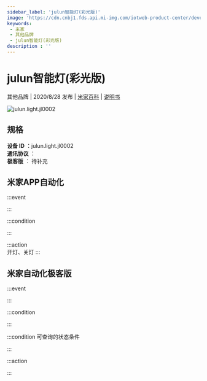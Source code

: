 ```yaml
---
sidebar_label: 'julun智能灯(彩光版)'
image: 'https://cdn.cnbj1.fds.api.mi-img.com/iotweb-product-center/developer_1590043527116sUcFTVCU.png?GalaxyAccessKeyId=AKVGLQWBOVIRQ3XLEW&Expires=9223372036854775807&Signature=z4ym2A1jIARcNjVJnheRLiRc5Ic='
keywords: 
 - 米家
 - 其他品牌
 - julun智能灯(彩光版)
description : ''
---
```

# julun智能灯(彩光版)

其他品牌 | 2020/8/28 发布 | [米家百科](https://home.mi.com/webapp/content/baike/product/index.html?model=julun.light.jl0002) | [说明书](https://home.mi.com/views/introduction.html?model=julun.light.jl0002&region=cn)

![julun.light.jl0002](https://cdn.cnbj1.fds.api.mi-img.com/iotweb-product-center/developer_1590043527116sUcFTVCU.png?GalaxyAccessKeyId=AKVGLQWBOVIRQ3XLEW&Expires=9223372036854775807&Signature=z4ym2A1jIARcNjVJnheRLiRc5Ic=)

## 规格  
> 
**设备 ID** ：julun.light.jl0002  
**通讯协议** ：  
**极客版**  ： 待补充 


## 米家APP自动化  

:::event  

:::

:::condition  

:::

:::action   
开灯、关灯
:::

## 米家自动化极客版  

:::event  

:::

:::condition  

:::

:::condition 可查询的状态条件  

:::

:::action  

:::

        
